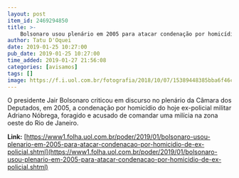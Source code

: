 ```yaml
---
layout: post
item_id: 2469294850
title: >-
    Bolsonaro usou plenário em 2005 para atacar condenação por homicídio de ex-policial
author: Tatu D'Oquei
date: 2019-01-25 10:27:00
pub_date: 2019-01-25 10:27:00
time_added: 2019-01-27 21:56:08
categories: [avisamos]
tags: []
image: https://f.i.uol.com.br/fotografia/2018/10/07/15389448385bba6f46c43df_1538944838_3x2_rt.jpg
---
```


O presidente Jair Bolsonaro criticou em discurso no plenário da Câmara dos Deputados, em 2005, a condenação por homicídio do hoje ex-policial militar Adriano Nóbrega, foragido e acusado de comandar uma milícia na zona oeste do Rio de Janeiro.

**Link:** [https://www1.folha.uol.com.br/poder/2019/01/bolsonaro-usou-plenario-em-2005-para-atacar-condenacao-por-homicidio-de-ex-policial.shtml](https://www1.folha.uol.com.br/poder/2019/01/bolsonaro-usou-plenario-em-2005-para-atacar-condenacao-por-homicidio-de-ex-policial.shtml)

